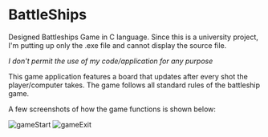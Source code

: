 # BattleShips
Designed Battleships Game in C language. Since this is a university project, I'm putting up only the .exe file and cannot display the source file.

*I don't permit the use of my code/application for any purpose*


This game application features a board that updates after every shot the player/computer takes. The game follows all standard rules of the battleship game.

A few screenshots of how the game functions is shown below:

![gameStart](https://user-images.githubusercontent.com/98042082/155620990-c1c6bed5-e1c4-4017-8f0b-2c07e5c1e628.png)
![gameExit](https://user-images.githubusercontent.com/98042082/155620998-eb85ff86-40cf-48ef-9898-e776cecbcb2c.png)
